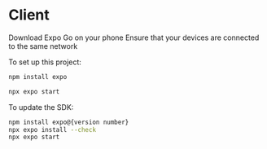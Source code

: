 # Client 

Download Expo Go on your phone
Ensure that your devices are connected to the same network

To set up this project:
```bash
npm install expo 

npx expo start
```

To update the SDK:
```bash
npm install expo@{version number}
npx expo install --check
npx expo start
```
